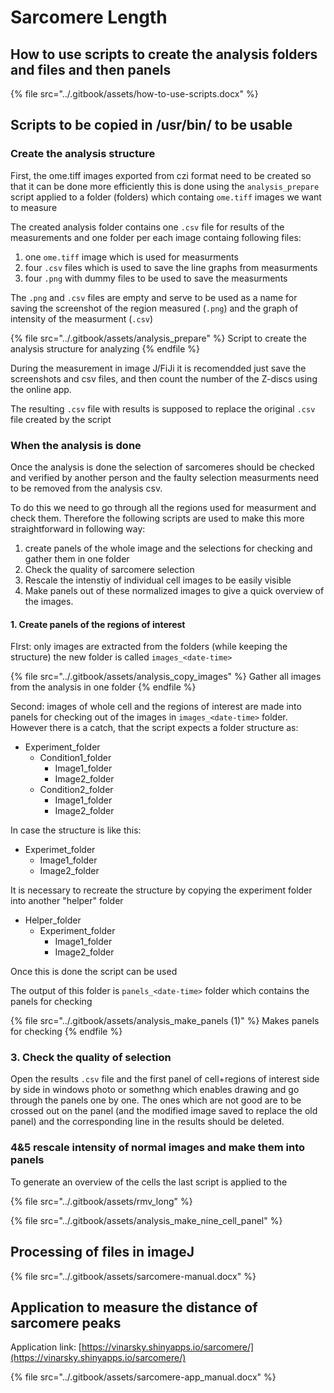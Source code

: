 # Sarcomere Length

## How to use scripts to create the analysis folders and files and then panels

{% file src="../.gitbook/assets/how-to-use-scripts.docx" %}

## Scripts to be copied in /usr/bin/ to be usable

### Create the analysis structure

First, the ome.tiff images exported from czi format need to be created so that it can be done more efficiently this is done using the `analysis_prepare` script applied to a folder (folders) which containg `ome.tiff` images we want to measure

The created analysis folder contains one `.csv` file for results of the measurements and one folder per each image containg following files:

1. one `ome.tiff` image which is used for measurments
2. four `.csv` files which is used to save the line graphs from measurments
3. four `.png` with dummy files to be used to save the measurments

The `.png` and `.csv` files are empty and serve to be used as a name for saving the screenshot of the region measured (`.png`) and the graph of intensity of the measurment (`.csv`)&#x20;

{% file src="../.gitbook/assets/analysis_prepare" %}
Script to create the analysis structure for analyzing
{% endfile %}

&#x20;During the measurement in image J/FiJi it is recomendded just save the screenshots and csv files, and then count the number of the Z-discs using the online app.&#x20;

The resulting `.csv` file with results is supposed to replace the original `.csv` file created by the script

### When the analysis is done

Once the analysis is done the selection of sarcomeres should be checked and verified by another person and the faulty selection measurments need to be removed from the analysis csv.

&#x20;To do this we need to go through all the regions used for measurment and check them. Therefore the following scripts are used to make this more straightforward in following way:

1. create panels of the whole image and the selections for checking and gather them in one folder
2. Check the quality of sarcomere selection
3. Rescale the intenstiy of individual cell images to be easily visible
4. Make panels out of these normalized images to give a quick overview of the images.

#### 1. Create panels of the regions of interest

FIrst: only images are extracted from the folders (while keeping the structure) the new folder is called `images_<date-time>`

{% file src="../.gitbook/assets/analysis_copy_images" %}
Gather all images from the analysis in one folder
{% endfile %}

Second: images of whole cell and the regions of interest are made into panels for checking out of the images in `images_<date-time>` folder. However there is a catch, that the script expects a folder structure as:

* Experiment\_folder
  * Condition1\_folder
    * Image1\_folder
    * Image2\_folder
  * Condition2\_folder
    * Image1\_folder
    * Image2\_folder

In case the structure is like this:

* Experimet\_folder
  * Image1\_folder
  * Image2\_folder

It is necessary to recreate the structure by copying the experiment folder into another "helper" folder

* Helper\_folder
  * Experiment\_folder
    * Image1\_folder
    * Image2\_folder

Once this is done the script can be used

The output of this folder is `panels_<date-time>` folder which contains the panels for checking

{% file src="../.gitbook/assets/analysis_make_panels (1)" %}
Makes panels for checking
{% endfile %}

### 3. Check the quality of selection

Open the results `.csv` file and the first panel of cell+regions of interest side by side in windows photo or somethng which enables drawing and go through the panels one by one. The ones which are not good are to be crossed out on the panel (and the modified image saved to replace the old panel) and the corresponding line in the results should be deleted.

### 4&5 rescale intensity of normal images and make them into panels

To generate an overview of the cells the last script is applied to the&#x20;

{% file src="../.gitbook/assets/rmv_long" %}

{% file src="../.gitbook/assets/analysis_make_nine_cell_panel" %}

## Processing of files in imageJ

{% file src="../.gitbook/assets/sarcomere-manual.docx" %}



## Application to measure the distance of sarcomere peaks

Application link: [https://vinarsky.shinyapps.io/sarcomere/](https://vinarsky.shinyapps.io/sarcomere/)

{% file src="../.gitbook/assets/sarcomere-app_manual.docx" %}
